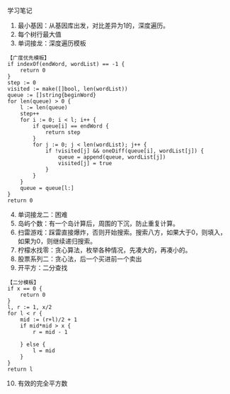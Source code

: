 学习笔记
1. 最小基因：从基因库出发，对比差异为1的，深度遍历。
2. 每个树行最大值
3. 单词接龙：深度遍历模板
````
【广度优先模板】
if indexOf(endWord, wordList) == -1 {
    return 0
}
step := 0
visited := make([]bool, len(wordList))
queue := []string{beginWord}
for len(queue) > 0 {
    l := len(queue)
    step++
    for i := 0; i < l; i++ {
        if queue[i] == endWord {
            return step
        }
        for j := 0; j < len(wordList); j++ {
            if !visited[j] && oneDiff(queue[i], wordList[j]) {
                queue = append(queue, wordList[j])
                visited[j] = true
            }
        }
    }
    queue = queue[l:]
}
return 0
````
4. 单词接龙二：困难
5. 岛屿个数：有一个岛计算后，周围的下沉，防止重复计算。
6. 扫雷游戏：踩雷直接爆炸，否则开始搜索。搜索八方，如果大于0，则填入，如果为0，则继续递归搜索。
7. 柠檬水找零：贪心算法，枚举各种情况，先凑大的，再凑小的。
8. 股票系列二：贪心法，后一个买进前一个卖出 
9. 开平方：二分查找
```
【二分模板】
if x == 0 {
    return 0
}
l, r := 1, x/2
for l < r {
    mid := (r+l)/2 + 1
    if mid*mid > x {
        r = mid - 1

    } else {
        l = mid
    }
}
return l
```
10. 有效的完全平方数
